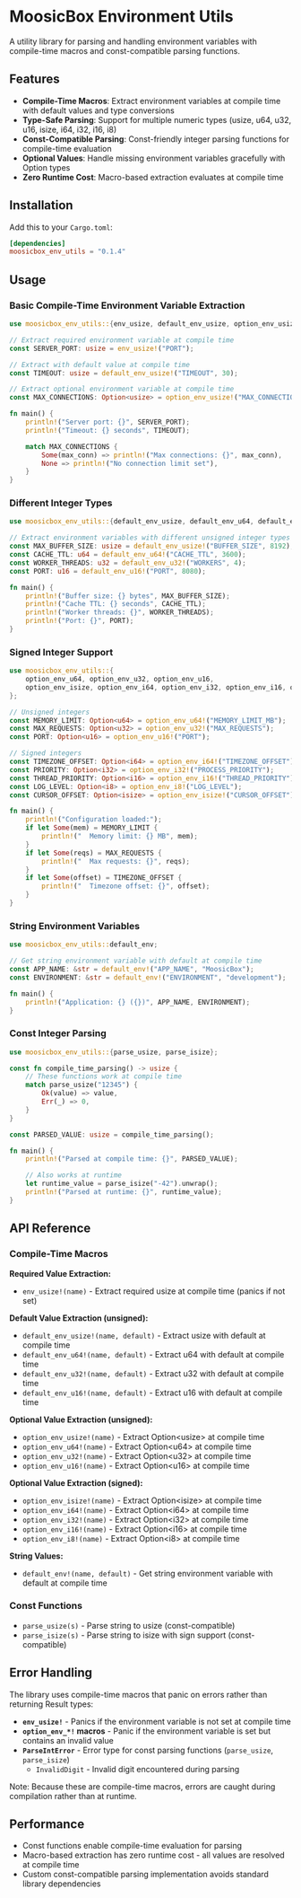 # MoosicBox Environment Utils

A utility library for parsing and handling environment variables with compile-time macros and const-compatible parsing functions.

## Features

- **Compile-Time Macros**: Extract environment variables at compile time with default values and type conversions
- **Type-Safe Parsing**: Support for multiple numeric types (usize, u64, u32, u16, isize, i64, i32, i16, i8)
- **Const-Compatible Parsing**: Const-friendly integer parsing functions for compile-time evaluation
- **Optional Values**: Handle missing environment variables gracefully with Option types
- **Zero Runtime Cost**: Macro-based extraction evaluates at compile time

## Installation

Add this to your `Cargo.toml`:

```toml
[dependencies]
moosicbox_env_utils = "0.1.4"
```

## Usage

### Basic Compile-Time Environment Variable Extraction

```rust
use moosicbox_env_utils::{env_usize, default_env_usize, option_env_usize};

// Extract required environment variable at compile time
const SERVER_PORT: usize = env_usize!("PORT");

// Extract with default value at compile time
const TIMEOUT: usize = default_env_usize!("TIMEOUT", 30);

// Extract optional environment variable at compile time
const MAX_CONNECTIONS: Option<usize> = option_env_usize!("MAX_CONNECTIONS");

fn main() {
    println!("Server port: {}", SERVER_PORT);
    println!("Timeout: {} seconds", TIMEOUT);

    match MAX_CONNECTIONS {
        Some(max_conn) => println!("Max connections: {}", max_conn),
        None => println!("No connection limit set"),
    }
}
```

### Different Integer Types

```rust
use moosicbox_env_utils::{default_env_usize, default_env_u64, default_env_u32, default_env_u16};

// Extract environment variables with different unsigned integer types
const MAX_BUFFER_SIZE: usize = default_env_usize!("BUFFER_SIZE", 8192);
const CACHE_TTL: u64 = default_env_u64!("CACHE_TTL", 3600);
const WORKER_THREADS: u32 = default_env_u32!("WORKERS", 4);
const PORT: u16 = default_env_u16!("PORT", 8080);

fn main() {
    println!("Buffer size: {} bytes", MAX_BUFFER_SIZE);
    println!("Cache TTL: {} seconds", CACHE_TTL);
    println!("Worker threads: {}", WORKER_THREADS);
    println!("Port: {}", PORT);
}
```

### Signed Integer Support

```rust
use moosicbox_env_utils::{
    option_env_u64, option_env_u32, option_env_u16,
    option_env_isize, option_env_i64, option_env_i32, option_env_i16, option_env_i8
};

// Unsigned integers
const MEMORY_LIMIT: Option<u64> = option_env_u64!("MEMORY_LIMIT_MB");
const MAX_REQUESTS: Option<u32> = option_env_u32!("MAX_REQUESTS");
const PORT: Option<u16> = option_env_u16!("PORT");

// Signed integers
const TIMEZONE_OFFSET: Option<i64> = option_env_i64!("TIMEZONE_OFFSET");
const PRIORITY: Option<i32> = option_env_i32!("PROCESS_PRIORITY");
const THREAD_PRIORITY: Option<i16> = option_env_i16!("THREAD_PRIORITY");
const LOG_LEVEL: Option<i8> = option_env_i8!("LOG_LEVEL");
const CURSOR_OFFSET: Option<isize> = option_env_isize!("CURSOR_OFFSET");

fn main() {
    println!("Configuration loaded:");
    if let Some(mem) = MEMORY_LIMIT {
        println!("  Memory limit: {} MB", mem);
    }
    if let Some(reqs) = MAX_REQUESTS {
        println!("  Max requests: {}", reqs);
    }
    if let Some(offset) = TIMEZONE_OFFSET {
        println!("  Timezone offset: {}", offset);
    }
}
```

### String Environment Variables

```rust
use moosicbox_env_utils::default_env;

// Get string environment variable with default at compile time
const APP_NAME: &str = default_env!("APP_NAME", "MoosicBox");
const ENVIRONMENT: &str = default_env!("ENVIRONMENT", "development");

fn main() {
    println!("Application: {} ({})", APP_NAME, ENVIRONMENT);
}
```

### Const Integer Parsing

```rust
use moosicbox_env_utils::{parse_usize, parse_isize};

const fn compile_time_parsing() -> usize {
    // These functions work at compile time
    match parse_usize("12345") {
        Ok(value) => value,
        Err(_) => 0,
    }
}

const PARSED_VALUE: usize = compile_time_parsing();

fn main() {
    println!("Parsed at compile time: {}", PARSED_VALUE);

    // Also works at runtime
    let runtime_value = parse_isize("-42").unwrap();
    println!("Parsed at runtime: {}", runtime_value);
}
```

## API Reference

### Compile-Time Macros

**Required Value Extraction:**
- `env_usize!(name)` - Extract required usize at compile time (panics if not set)

**Default Value Extraction (unsigned):**
- `default_env_usize!(name, default)` - Extract usize with default at compile time
- `default_env_u64!(name, default)` - Extract u64 with default at compile time
- `default_env_u32!(name, default)` - Extract u32 with default at compile time
- `default_env_u16!(name, default)` - Extract u16 with default at compile time

**Optional Value Extraction (unsigned):**
- `option_env_usize!(name)` - Extract Option\<usize\> at compile time
- `option_env_u64!(name)` - Extract Option\<u64\> at compile time
- `option_env_u32!(name)` - Extract Option\<u32\> at compile time
- `option_env_u16!(name)` - Extract Option\<u16\> at compile time

**Optional Value Extraction (signed):**
- `option_env_isize!(name)` - Extract Option\<isize\> at compile time
- `option_env_i64!(name)` - Extract Option\<i64\> at compile time
- `option_env_i32!(name)` - Extract Option\<i32\> at compile time
- `option_env_i16!(name)` - Extract Option\<i16\> at compile time
- `option_env_i8!(name)` - Extract Option\<i8\> at compile time

**String Values:**
- `default_env!(name, default)` - Get string environment variable with default at compile time

### Const Functions

- `parse_usize(s)` - Parse string to usize (const-compatible)
- `parse_isize(s)` - Parse string to isize with sign support (const-compatible)

## Error Handling

The library uses compile-time macros that panic on errors rather than returning Result types:

- **`env_usize!`** - Panics if the environment variable is not set at compile time
- **`option_env_*!` macros** - Panic if the environment variable is set but contains an invalid value
- **`ParseIntError`** - Error type for const parsing functions (`parse_usize`, `parse_isize`)
  - `InvalidDigit` - Invalid digit encountered during parsing

Note: Because these are compile-time macros, errors are caught during compilation rather than at runtime.

## Performance

- Const functions enable compile-time evaluation for parsing
- Macro-based extraction has zero runtime cost - all values are resolved at compile time
- Custom const-compatible parsing implementation avoids standard library dependencies
